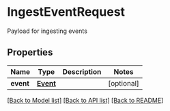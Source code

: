 # IngestEventRequest

Payload for ingesting events

## Properties
Name | Type | Description | Notes
------------ | ------------- | ------------- | -------------
**event** | [**Event**](Event.md) |  | [optional] 

[[Back to Model list]](../README.md#documentation-for-models) [[Back to API list]](../README.md#documentation-for-api-endpoints) [[Back to README]](../README.md)


